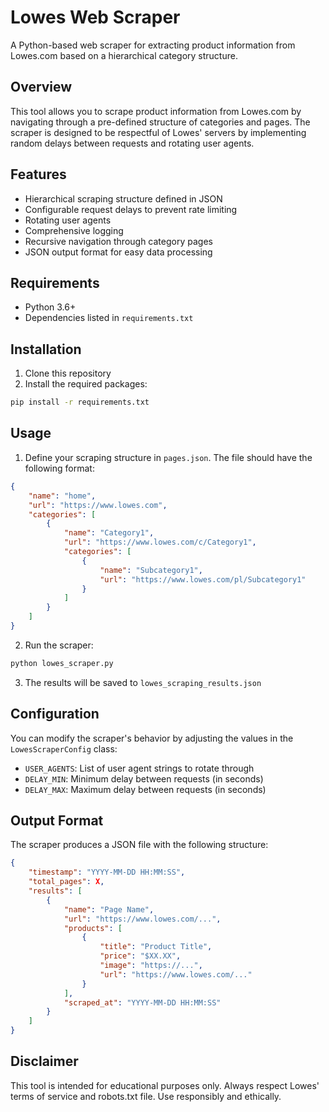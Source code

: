 # Lowes Web Scraper

A Python-based web scraper for extracting product information from Lowes.com based on a hierarchical category structure.

## Overview

This tool allows you to scrape product information from Lowes.com by navigating through a pre-defined structure of categories and pages. The scraper is designed to be respectful of Lowes' servers by implementing random delays between requests and rotating user agents.

## Features

- Hierarchical scraping structure defined in JSON
- Configurable request delays to prevent rate limiting
- Rotating user agents
- Comprehensive logging
- Recursive navigation through category pages
- JSON output format for easy data processing

## Requirements

- Python 3.6+
- Dependencies listed in `requirements.txt`

## Installation

1. Clone this repository
2. Install the required packages:

```bash
pip install -r requirements.txt
```

## Usage

1. Define your scraping structure in `pages.json`. The file should have the following format:

```json
{
    "name": "home",
    "url": "https://www.lowes.com",
    "categories": [
        {
            "name": "Category1",
            "url": "https://www.lowes.com/c/Category1",
            "categories": [
                {
                    "name": "Subcategory1",
                    "url": "https://www.lowes.com/pl/Subcategory1"
                }
            ]
        }
    ]
}
```

2. Run the scraper:

```bash
python lowes_scraper.py
```

3. The results will be saved to `lowes_scraping_results.json`

## Configuration

You can modify the scraper's behavior by adjusting the values in the `LowesScraperConfig` class:

- `USER_AGENTS`: List of user agent strings to rotate through
- `DELAY_MIN`: Minimum delay between requests (in seconds)
- `DELAY_MAX`: Maximum delay between requests (in seconds)

## Output Format

The scraper produces a JSON file with the following structure:

```json
{
    "timestamp": "YYYY-MM-DD HH:MM:SS",
    "total_pages": X,
    "results": [
        {
            "name": "Page Name",
            "url": "https://www.lowes.com/...",
            "products": [
                {
                    "title": "Product Title",
                    "price": "$XX.XX",
                    "image": "https://...",
                    "url": "https://www.lowes.com/..."
                }
            ],
            "scraped_at": "YYYY-MM-DD HH:MM:SS"
        }
    ]
}
```

## Disclaimer

This tool is intended for educational purposes only. Always respect Lowes' terms of service and robots.txt file. Use responsibly and ethically.
